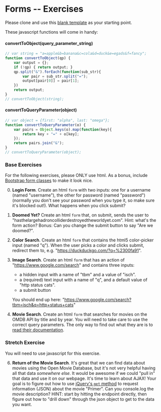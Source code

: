 # Forms -- Exercises

Please clone and use this [blank template](https://github.com/sf-wdi-22-23/blank_template) as your starting point.

These javascript functions will come in handy:

#### convertToObject(query_parameter_string)
``` javascript
// var string = "a=apple&b=banana&c=cola&d=duck&e=egads&f=fancy";
function convertToObject(qp) {
    var output = {};
    if (!qp) { return output; }
    qp.split("&").forEach(function(sub_str){
        var pair = sub_str.split("=");
        output[pair[0]] = pair[1];
    })
    return output;
}
// convertToObject(string);
```

#### convertToQueryParameter(object)
``` javascript
// var object = {first: "alpha", last: "omega"};
function convertToQueryParameter(o) {
    var pairs = Object.keys(o).map(function(key){
        return key + "=" + o[key];
    });
    return pairs.join("&");
}
// convertToQueryParameter(object);
```

### Base Exercises
For the following exercises, please ONLY use html. As a bonus, include [Bootstrap form classes](http://getbootstrap.com/css/#forms) to make it look nice. 

0. **Login Form**. Create an html `form` with two inputs: one for a username (named "username"), the other for password (named "password") (normally you don't see your password when you type it, so make sure it's blocked out!). What happens when you click submit?

1. **Doomed Yet?** Create an html `form` that, on submit, sends the user to "hasthelargehadroncolliderdestroyedtheworldyet.com". Hint: what's the form action? Bonus: Can you change the submit button to say "Are we doomed?".

2. **Color Search**. Create an html `form` that contains the html5 color-picker input (named "q"). When the user picks a color and clicks submit, redirect them to, e.g. "https://duckduckgo.com/?q=%2300fa91".

3. **Image Search**. Create an html `form` that has an action of "https://www.google.com/search" and contains three inputs:  
    - a hidden input with a name of "tbm" and a value of "isch".
    - a (required) text input with a name of "q", and a default value of "http status cats".
    - a submit button

    You should end up here: "https://www.google.com/search?tbm=isch&q=http+status+cats"

4. **Movie Search**. Create an html `form` that searches for movies on the OMDB API by title and by year. You will need to take care to use the correct query parameters. The only way to find out what they are is to [read their documentation](http://omdbapi.com/#usage).

### Stretch Exercise

You will need to use javascript for this exercise.

6. **Return of the Movie Search**. It's great that we can find data about movies using the Open Movie Database, but it's not very helpful having all that data *somewhere else*. It would be awesome if we could "pull in" that data and use it on our webpage. It's time to learn about AJAX! Your goal is to figure out how to use [jQuery's `get` method](api.jquery.com/jQuery.get/) to request information (JSON) about the movie "Primer". Can you console.log the movie description? HINT: start by hitting the endpoint directly, then figure out how to "drill down" through the json object to get to the data you want.
